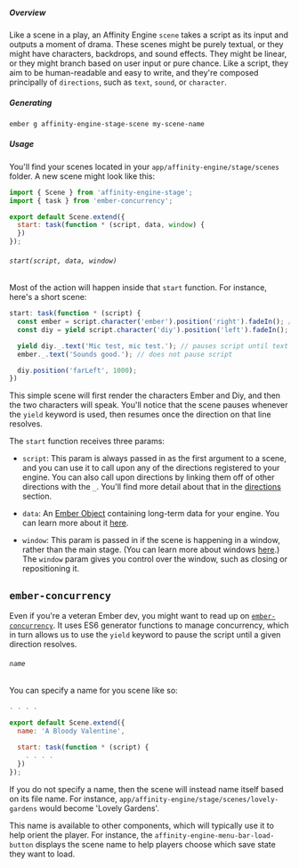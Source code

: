 ##### Overview

Like a scene in a play, an Affinity Engine `scene` takes a script as its input and outputs a moment of drama. These scenes might be purely textual, or they might have characters, backdrops, and sound effects. They might be linear, or they might branch based on user input or pure chance. Like a script, they aim to be human-readable and easy to write, and they're composed principally of `directions`, such as `text`, `sound`, or `character`.

##### Generating

```bash
ember g affinity-engine-stage-scene my-scene-name
```

##### Usage

You'll find your scenes located in your `app/affinity-engine/stage/scenes` folder. A new scene might look like this:

```js
import { Scene } from 'affinity-engine-stage';
import { task } from 'ember-concurrency';

export default Scene.extend({
  start: task(function * (script, data, window) {
  })
});
```

###### `start(script, data, window)`

<div class="row">

<div class="with-aside small-order-2 medium-order-1">

Most of the action will happen inside that `start` function. For instance, here's a short scene:

```js
start: task(function * (script) {
  const ember = script.character('ember').position('right').fadeIn(); // does not pause script
  const diy = yield script.character('diy').position('left').fadeIn(); // pauses script until diy fades in

  yield diy._.text('Mic test, mic test.'); // pauses script until text is closed
  ember._.text('Sounds good.'); // does not pause script

  diy.position('farLeft', 1000);
})
```

This simple scene will first render the characters Ember and Diy, and then the two characters will speak. You'll notice that the scene pauses whenever the `yield` keyword is used, then resumes once the direction on that line resolves.

The `start` function receives three params:

* `script`: This param is always passed in as the first argument to a scene, and you can use it to call upon any of the directions registered to your engine. You can also call upon directions by linking them off of other directions with the `_`. You'll find more detail about that in the [directions](#/stage/directions?anchor=links) section.

* `data`: An [Ember Object](http://emberjs.com/api/classes/Ember.Object.html) containing long-term data for your engine. You can learn more about it [here](#/stage/scenes/data).

* `window`: This param is passed in if the scene is happening in a window, rather than the main stage. (You can learn more about windows [here](#/stage/directions/scene?anchor=window).) The `window` param gives you control over the window, such as closing or repositioning it.

</div>

<aside class="aside ember small-order-1 medium-order-2">

# `ember-concurrency`

Even if you're a veteran Ember dev, you might want to read up on [`ember-concurrency`](http://ember-concurrency.com/). It uses ES6 generator functions to manage concurrency, which in turn allows us to use the `yield` keyword to pause the script until a given direction resolves.

</aside>

</div>

###### `name`

You can specify a name for you scene like so:

```js
. . . .

export default Scene.extend({
  name: 'A Bloody Valentine',

  start: task(function * (script) {
    . . . .
  })
});
```

If you do not specify a name, then the scene will instead name itself based on its file name. For instance, `app/affinity-engine/stage/scenes/lovely-gardens` would become 'Lovely Gardens'.

This name is available to other components, which will typically use it to help orient the player. For instance, the `affinity-engine-menu-bar-load-button` displays the scene name to help players choose which save state they want to load.
